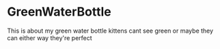 # GreenWaterBottle
This is about my green water bottle
kittens cant see green
or maybe they can
either way
they're perfect
